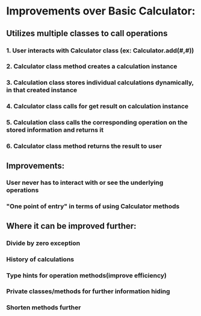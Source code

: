 # Improvements over Basic Calculator:

## Utilizes multiple classes to call operations
### 1. User interacts with Calculator class (ex: Calculator.add(#,#))
### 2. Calculator class method creates a calculation instance
### 3. Calculation class stores individual calculations dynamically, in that created instance
### 4. Calculator class calls for get result on calculation instance
### 5. Calculation class calls the corresponding operation on the stored information and returns it
### 6. Calculator class method returns the result to user

## Improvements:
### User never has to interact with or see the underlying operations
### "One point of entry" in terms of using Calculator methods

## Where it can be improved further:
### Divide by zero exception
### History of calculations
### Type hints for operation methods(improve efficiency)
### Private classes/methods for further information hiding
### Shorten methods further